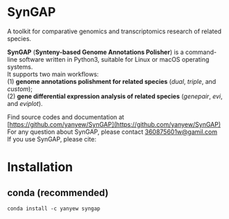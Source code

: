 <a name="dLDtn"></a>
# SynGAP
A toolkit for comparative genomics and transcriptomics research of related species.

**SynGAP** (**Synteny-based Genome Annotations Polisher**) is a command-line software written in Python3, suitable for Linux or macOS operating systems.<br />It supports two main workflows:<br />(1) **genome annotations polishment for related species** (_dual_, _triple_, and _custom_);<br />(2) **gene differential expression analysis of related species** (_genepair_, _evi_, and _eviplot_).

Find source codes and documentation at [https://github.com/yanyew/SynGAP](https://github.com/yanyew/SynGAP)<br />For any question about SynGAP, please contact 360875601w@gamil.com<br />If you use SynGAP, please cite:

<a name="VrwSw"></a>
# Installation
<a name="YLr3p"></a>
## conda (recommended)
```
conda install -c yanyew syngap
```
<a name="lP3Sh"></a>
